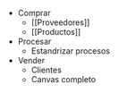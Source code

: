 - Comprar
	- [[Proveedores]]
	- [[Productos]]
- Procesar
	- Estandrizar procesos
- Vender
	- Clientes
	- Canvas completo